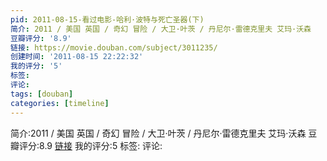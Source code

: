 ```yaml
---
pid: 2011-08-15-看过电影-哈利·波特与死亡圣器(下)
简介: 2011 / 美国 英国 / 奇幻 冒险 / 大卫·叶茨 / 丹尼尔·雷德克里夫 艾玛·沃森
豆瓣评分: '8.9'
链接: https://movie.douban.com/subject/3011235/
创建时间: '2011-08-15 22:22:32'
我的评分: '5'
标签:
评论:
tags: [douban]
categories: [timeline]
---
```

简介:2011 / 美国 英国 / 奇幻 冒险 / 大卫·叶茨 / 丹尼尔·雷德克里夫 艾玛·沃森
豆瓣评分:8.9
[链接](https://movie.douban.com/subject/3011235/)
我的评分:5
标签:
评论:
